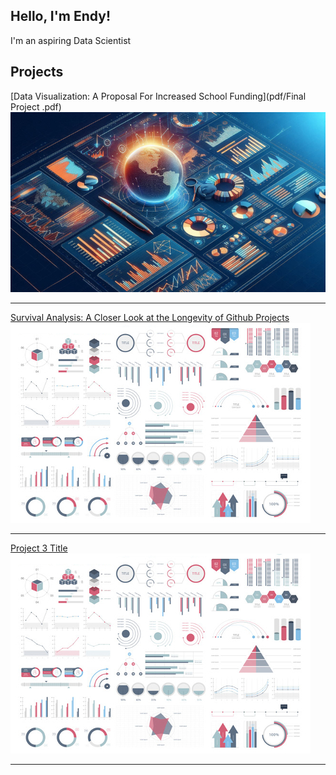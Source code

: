 ## Hello, I'm Endy!

I'm an aspiring Data Scientist 

## Projects

[Data Visualization: A Proposal For Increased School Funding](pdf/Final Project .pdf)
<img src="images/thumb1.png?raw=true"/>

---
[Survival Analysis: A Closer Look at the Longevity of Github Projects](/pdf/Github_Survival_Analysis.pdf)
<img src="images/dummy_thumbnail.jpg?raw=true"/>

---
[Project 3 Title](http://example.com/)
<img src="images/dummy_thumbnail.jpg?raw=true"/>

---

